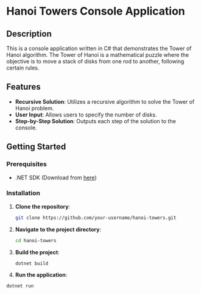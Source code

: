 # Hanoi Towers Console Application

## Description

This is a console application written in C# that demonstrates the Tower of Hanoi algorithm. The Tower of Hanoi is a mathematical puzzle where the objective is to move a stack of disks from one rod to another, following certain rules.

## Features

- **Recursive Solution**: Utilizes a recursive algorithm to solve the Tower of Hanoi problem.
- **User Input**: Allows users to specify the number of disks.
- **Step-by-Step Solution**: Outputs each step of the solution to the console.

## Getting Started

### Prerequisites

- .NET SDK (Download from [here](https://dotnet.microsoft.com/download))

### Installation

1. **Clone the repository**:
   ```bash
   git clone https://github.com/your-username/hanoi-towers.git
2. **Navigate to the project directory**:
   ```bash
   cd hanoi-towers
3. **Build the project**:
   ```bash
   dotnet build
4. **Run the application**:
  ```bash
  dotnet run
